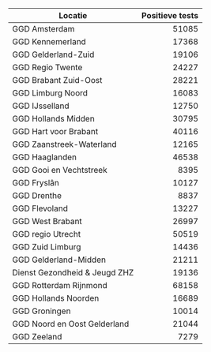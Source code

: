 | Locatie | Positieve tests |
|---------|----------------:|
| GGD Amsterdam                            | 51085 |
| GGD Kennemerland                         | 17368 |
| GGD Gelderland-Zuid                      | 19106 |
| GGD Regio Twente                         | 24227 |
| GGD Brabant Zuid-Oost                    | 28221 |
| GGD Limburg Noord                        | 16083 |
| GGD IJsselland                           | 12750 |
| GGD Hollands Midden                      | 30795 |
| GGD Hart voor Brabant                    | 40116 |
| GGD Zaanstreek-Waterland                 | 12165 |
| GGD Haaglanden                           | 46538 |
| GGD Gooi en Vechtstreek                  |  8395 |
| GGD Fryslân                              | 10127 |
| GGD Drenthe                              |  8837 |
| GGD Flevoland                            | 13227 |
| GGD West Brabant                         | 26997 |
| GGD regio Utrecht                        | 50519 |
| GGD Zuid Limburg                         | 14436 |
| GGD Gelderland-Midden                    | 21211 |
| Dienst Gezondheid & Jeugd ZHZ            | 19136 |
| GGD Rotterdam Rijnmond                   | 68158 |
| GGD Hollands Noorden                     | 16689 |
| GGD Groningen                            | 10014 |
| GGD Noord en Oost Gelderland             | 21044 |
| GGD Zeeland                              |  7279 |
